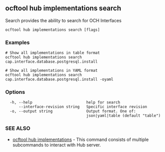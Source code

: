 ## ocftool hub implementations search

Search provides the ability to search for OCH Interfaces

```
ocftool hub implementations search [flags]
```

### Examples

```
# Show all implementations in table format
ocftool hub implementations search cap.interface.database.postgresql.install

# Show all implementations in YAML format			
ocftool hub implementations search cap.interface.database.postgresql.install -oyaml

```

### Options

```
  -h, --help                        help for search
      --interface-revision string   Specific interface revision
  -o, --output string               Output format. One of:
                                    json|yaml|table (default "table")
```

### SEE ALSO

* [ocftool hub implementations](ocftool_hub_implementations.md)	 - This command consists of multiple subcommands to interact with Hub server.

